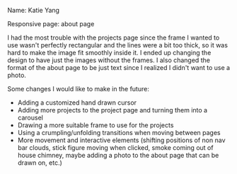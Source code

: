 Name: Katie Yang

Responsive page: about page

I had the most trouble with the projects page since the frame I wanted to use wasn't
perfectly rectangular and the lines were a bit too thick, so it was hard to make the image fit smoothly inside it. 
I ended up changing the design to have just the images without the frames.
I also changed the format of the about page to be just text since I realized I didn't want to use a photo.

Some changes I would like to make in the future:
- Adding a customized hand drawn cursor
- Adding more projects to the project page and turning them into a carousel
- Drawing a more suitable frame to use for the projects
- Using a crumpling/unfolding transitions when moving between pages
- More movement and interactive elements (shifting positions of non nav bar clouds, stick figure moving when clicked, 
smoke coming out of house chimney, maybe adding a photo to the about page that can be drawn on, etc.)
